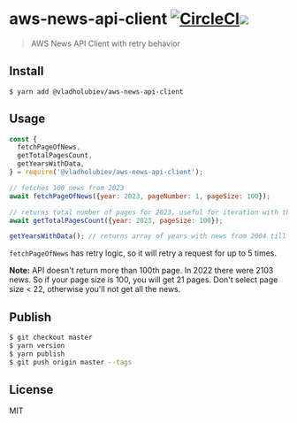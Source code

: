 # aws-news-api-client [![CircleCI](https://circleci.com/gh/vladgolubev/aws-news-api-client/tree/master.svg?style=svg)](https://circleci.com/gh/shelfio/aws-news-api-client/tree/master)![](https://img.shields.io/badge/code_style-prettier-ff69b4.svg)

> AWS News API Client with retry behavior

## Install

```
$ yarn add @vladholubiev/aws-news-api-client
```

## Usage

```js
const {
  fetchPageOfNews,
  getTotalPagesCount,
  getYearsWithData,
} = require('@vladholubiev/aws-news-api-client');

// fetches 100 news from 2023
await fetchPageOfNews({year: 2023, pageNumber: 1, pageSize: 100});

// returns total number of pages for 2023, useful for iteration with the fetchPageOfNews method
await getTotalPagesCount({year: 2023, pageSize: 100});

getYearsWithData(); // returns array of years with news from 2004 till now
```

`fetchPageOfNews` has retry logic, so it will retry a request for up to 5 times.

**Note:** API doesn't return more than 100th page. In 2022 there were 2103 news. So if your page size is 100, you will get 21 pages.
Don't select page size < 22, otherwise you'll not get all the news.

## Publish

```sh
$ git checkout master
$ yarn version
$ yarn publish
$ git push origin master --tags
```

## License

MIT
